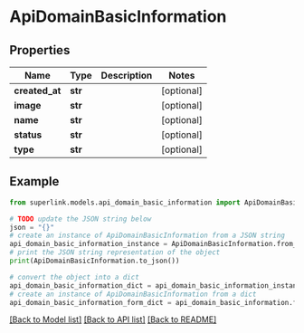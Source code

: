 # ApiDomainBasicInformation


## Properties

Name | Type | Description | Notes
------------ | ------------- | ------------- | -------------
**created_at** | **str** |  | [optional] 
**image** | **str** |  | [optional] 
**name** | **str** |  | [optional] 
**status** | **str** |  | [optional] 
**type** | **str** |  | [optional] 

## Example

```python
from superlink.models.api_domain_basic_information import ApiDomainBasicInformation

# TODO update the JSON string below
json = "{}"
# create an instance of ApiDomainBasicInformation from a JSON string
api_domain_basic_information_instance = ApiDomainBasicInformation.from_json(json)
# print the JSON string representation of the object
print(ApiDomainBasicInformation.to_json())

# convert the object into a dict
api_domain_basic_information_dict = api_domain_basic_information_instance.to_dict()
# create an instance of ApiDomainBasicInformation from a dict
api_domain_basic_information_form_dict = api_domain_basic_information.from_dict(api_domain_basic_information_dict)
```
[[Back to Model list]](../README.md#documentation-for-models) [[Back to API list]](../README.md#documentation-for-api-endpoints) [[Back to README]](../README.md)


